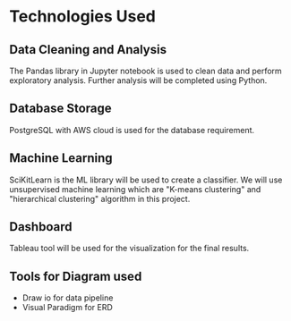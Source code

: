 # Technologies Used
## Data Cleaning and Analysis
The Pandas library in Jupyter notebook is used to clean data and perform exploratory analysis. Further analysis will be completed using Python.

## Database Storage
 PostgreSQL with AWS cloud is used for the database requirement.

## Machine Learning
SciKitLearn is the ML library will be used to create a classifier. We will use unsupervised machine learning which are "K-means clustering" and "hierarchical clustering" algorithm in this project.

## Dashboard
Tableau tool will be used for the visualization for the final results. 

## Tools for Diagram used
- Draw io for data pipeline
- Visual Paradigm for ERD
